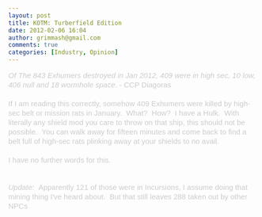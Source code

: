 ```yaml
---
layout: post
title: KOTM: Turberfield Edition
date: 2012-02-06 16:04
author: grimmash@gmail.com
comments: true
categories: [Industry, Opinion]
---
```

<div style="text-align: left;"><span style="color: #cccccc; font-family: Arial, 'Helvetica Neue', sans-serif; font-size: 15px; line-height: 19px;"><i>Of The 843 Exhumers destroyed in Jan 2012, 409 were in high sec, 10 low, 406 null and 18 wormhole space</i>. - CCP Diagoras</span></div><div style="text-align: left;"><span style="color: #cccccc; font-family: Arial, 'Helvetica Neue', sans-serif; font-size: 15px; line-height: 19px;"><br /></span></div><span style="color: #cccccc; font-family: Arial, 'Helvetica Neue', sans-serif; font-size: 15px; line-height: 19px; text-align: left;">If I am reading this correctly, somehow 409 Exhumers were killed by high-sec belt or mission rats in January. &nbsp;What? &nbsp;How? &nbsp;I have a Hulk. &nbsp;With literally any shield mod you care to throw on that ship, this should not be possible. &nbsp;You can walk away for fifteen minutes and come back to find a belt full of high-sec rats plinking away at your shields to no avail.</span><br /><div style="text-align: left;"><span style="font-family: Arial, 'Helvetica Neue', sans-serif;"><span style="color: #cccccc; font-size: 15px; line-height: 19px;"><br /></span></span></div><div style="text-align: left;"><span style="font-family: Arial, 'Helvetica Neue', sans-serif;"><span style="color: #cccccc; font-size: 15px; line-height: 19px;">I have no further words for this.</span></span><br /><span style="font-family: Arial, 'Helvetica Neue', sans-serif;"><span style="color: #cccccc; font-size: 15px; line-height: 19px;"><br /></span></span><br /><span style="font-family: Arial, 'Helvetica Neue', sans-serif;"><span style="color: #cccccc; font-size: 15px; line-height: 19px;"><i>Update: </i>&nbsp;Apparently 121 of those were in Incursions, I assume doing that mining thing I've heard about. &nbsp;But that still leaves 288 taken out by other NPCs</span></span></div>
